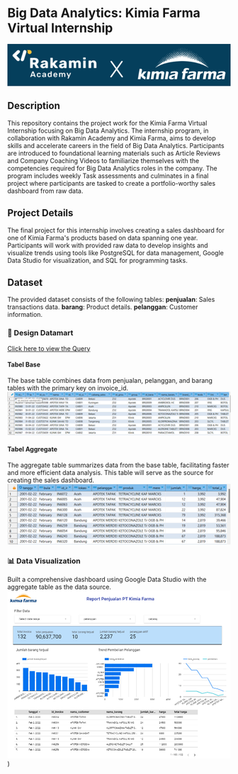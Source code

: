 # Big Data Analytics: Kimia Farma Virtual Internship
![RakaminxKimiaFarma](https://github.com/geosimarmata/Big-Data-Analytics-at-Kimia-Farma/blob/main/Figs/Rakamin%20X%20Kimia%20Farma.png)

## Description
This repository contains the project work for the Kimia Farma Virtual Internship focusing on Big Data Analytics. The internship program, in collaboration with Rakamin Academy and Kimia Farma, aims to develop skills and accelerate careers in the field of Big Data Analytics. Participants are introduced to foundational learning materials such as Article Reviews and Company Coaching Videos to familiarize themselves with the competencies required for Big Data Analytics roles in the company. The program includes weekly Task assessments and culminates in a final project where participants are tasked to create a portfolio-worthy sales dashboard from raw data.

## Project Details
The final project for this internship involves creating a sales dashboard for one of Kimia Farma's products based on data spanning one year. Participants will work with provided raw data to develop insights and visualize trends using tools like PostgreSQL for data management, Google Data Studio for visualization, and SQL for programming tasks.

## Dataset
The provided dataset consists of the following tables:
**penjualan**: Sales transactions data.
**barang**: Product details.
**pelanggan**: Customer information.

### 📂 Design Datamart
[Click here to view the Query](https://github.com/geosimarmata/Big-Data-Analytics-at-Kimia-Farma/blob/main/All_Query.sql)

#### Tabel Base
The base table combines data from penjualan, pelanggan, and barang tables with the primary key on invoice_id.
![Sample Base Table](https://github.com/geosimarmata/Big-Data-Analytics-at-Kimia-Farma/blob/main/Figs/Base_table_fig.png)

#### Tabel Aggregate
The aggregate table summarizes data from the base table, facilitating faster and more efficient data analysis. This table will serve as the source for creating the sales dashboard.
![Sample Aggregate Table](https://github.com/geosimarmata/Big-Data-Analytics-at-Kimia-Farma/blob/main/Figs/Agg_table_fig.png)

### 📊 Data Visualization
Built a comprehensive dashboard using Google Data Studio with the aggregate table as the data source. 
![Dashboard](https://github.com/geosimarmata/Big-Data-Analytics-at-Kimia-Farma/blob/main/Figs/Dashboard.png))

